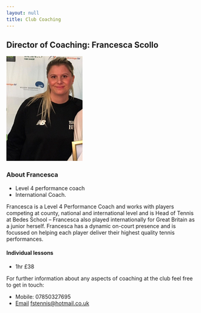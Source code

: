 ```yaml
---
layout: null
title: Club Coaching
---
```


## Director of Coaching: Francesca Scollo

<img src="./images/france.jpg" alt="france image" style="width:200px;"/>

### About Francesca

- Level 4 performance coach
- International Coach.

Francesca is a Level 4 Performance Coach and works with players competing at county, national and international level and is Head of Tennis at Bedes School – Francesca also played internationally for Great Britain as a junior herself. Francesca has a dynamic on-court presence and is focussed on helping each player deliver their highest quality tennis performances.

#### Individual lessons

- 1hr £38

For further information about any aspects of coaching at the club feel free to get in touch:

- Mobile: 07850327695
- [Email](mailto:fstennis@hotmail.co.uk) fstennis@hotmail.co.uk
